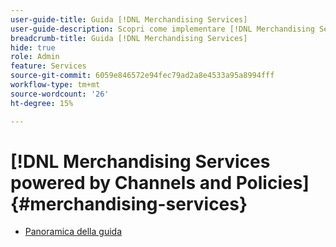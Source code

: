 ```yaml
---
user-guide-title: Guida [!DNL Merchandising Services]
user-guide-description: Scopri come implementare [!DNL Merchandising Services powered by Channels and Policies] per fornire cataloghi di e-commerce altamente performanti e flessibili, in linea con la struttura aziendale e le strategie di go-to-market, oltre a fornire esperienze di e-commerce headless.
breadcrumb-title: Guida [!DNL Merchandising Services]
hide: true
role: Admin
feature: Services
source-git-commit: 6059e846572e94fec79ad2a8e4533a95a8994fff
workflow-type: tm+mt
source-wordcount: '26'
ht-degree: 15%

---
```


# [!DNL Merchandising Services powered by Channels and Policies] {#merchandising-services}

- [Panoramica della guida](overview.md)
